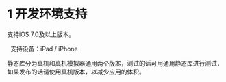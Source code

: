 # 1 开发环境支持

 支持iOS 7.0及以上版本。

  支持设备：iPad / iPhone

静态库分为真机和真机模拟器通用两个版本，测试的话可用通用静态库进行测试，如果发布的话请使用真机版本，以减少应用的体积。

  


